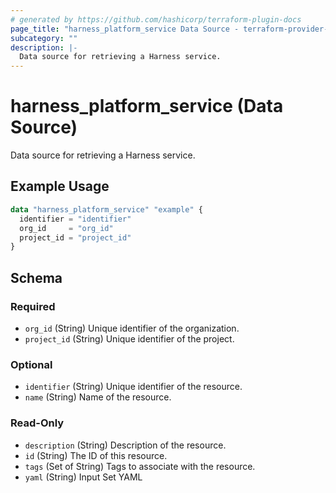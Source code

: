 ```yaml
---
# generated by https://github.com/hashicorp/terraform-plugin-docs
page_title: "harness_platform_service Data Source - terraform-provider-harness"
subcategory: ""
description: |-
  Data source for retrieving a Harness service.
---
```


# harness_platform_service (Data Source)

Data source for retrieving a Harness service.

## Example Usage

```terraform
data "harness_platform_service" "example" {
  identifier = "identifier"
  org_id     = "org_id"
  project_id = "project_id"
}
```

<!-- schema generated by tfplugindocs -->
## Schema

### Required

- `org_id` (String) Unique identifier of the organization.
- `project_id` (String) Unique identifier of the project.

### Optional

- `identifier` (String) Unique identifier of the resource.
- `name` (String) Name of the resource.

### Read-Only

- `description` (String) Description of the resource.
- `id` (String) The ID of this resource.
- `tags` (Set of String) Tags to associate with the resource.
- `yaml` (String) Input Set YAML


